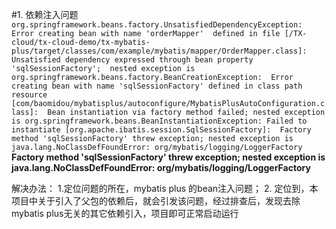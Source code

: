 
#1. 依赖注入问题
``
org.springframework.beans.factory.UnsatisfiedDependencyException: Error creating bean with name 'orderMapper' 
defined in file [/TX-cloud/tx-cloud-demo/tx-mybatis-plus/target/classes/com/example/mybatis/mapper/OrderMapper.class]: 
Unsatisfied dependency expressed through bean property 'sqlSessionFactory'; 
nested exception is org.springframework.beans.factory.BeanCreationException: 
Error creating bean with name 'sqlSessionFactory' defined in class path resource [com/baomidou/mybatisplus/autoconfigure/MybatisPlusAutoConfiguration.class]: 
Bean instantiation via factory method failed; nested exception is org.springframework.beans.BeanInstantiationException: Failed to instantiate [org.apache.ibatis.session.SqlSessionFactory]: 
Factory method 'sqlSessionFactory' threw exception; nested exception is java.lang.NoClassDefFoundError: org/mybatis/logging/LoggerFactory
``
**Factory method 'sqlSessionFactory' threw exception; nested exception is java.lang.NoClassDefFoundError: org/mybatis/logging/LoggerFactory**

解决办法： 
1.定位问题的所在，mybatis plus 的bean注入问题；
2. 定位到，本项目中关于引入了父包的依赖后，就会引发该问题，经过排查后，发现去除mybatis plus无关的其它依赖引入，项目即可正常启动运行

